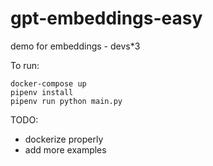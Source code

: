 # gpt-embeddings-easy
demo for embeddings - devs*3

To run:
```
docker-compose up 
pipenv install
pipenv run python main.py
```

TODO:
- dockerize properly
- add more examples